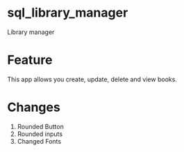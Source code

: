 # sql_library_manager
 Library manager

# Feature
This app allows you create, update, delete and view books. 


# Changes
1. Rounded Button
2. Rounded inputs
3. Changed Fonts

